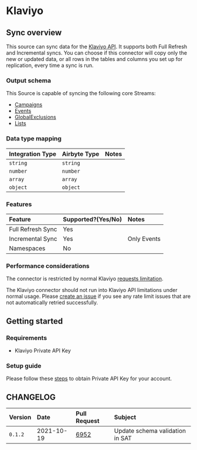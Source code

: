 # Klaviyo

## Sync overview

This source can sync data for the [Klaviyo API](https://apidocs.klaviyo.com/reference/api-overview). It supports both Full Refresh and Incremental syncs. You can choose if this connector will copy only the new or updated data, or all rows in the tables and columns you set up for replication, every time a sync is run.

### Output schema

This Source is capable of syncing the following core Streams:

* [Campaigns](https://apidocs.klaviyo.com/reference/campaigns#get-campaigns)
* [Events](https://apidocs.klaviyo.com/reference/metrics#metrics-timeline)
* [GlobalExclusions](https://apidocs.klaviyo.com/reference/lists-segments#get-global-exclusions)
* [Lists](https://apidocs.klaviyo.com/reference/lists#get-lists-deprecated)

### Data type mapping

| Integration Type | Airbyte Type | Notes |
| :--- | :--- | :--- |
| `string` | `string` |  |
| `number` | `number` |  |
| `array` | `array` |  |
| `object` | `object` |  |

### Features

| Feature | Supported?\(Yes/No\) | Notes |
| :--- | :--- | :--- |
| Full Refresh Sync | Yes |  |
| Incremental Sync | Yes | Only Events |
| Namespaces | No |  |

### Performance considerations

The connector is restricted by normal Klaviyo [requests limitation](https://apidocs.klaviyo.com/reference/api-overview#rate-limits).

The Klaviyo connector should not run into Klaviyo API limitations under normal usage. Please [create an issue](https://github.com/airbytehq/airbyte/issues) if you see any rate limit issues that are not automatically retried successfully.

## Getting started

### Requirements

* Klaviyo Private API Key

### Setup guide

Please follow these [steps](https://help.klaviyo.com/hc/en-us/articles/115005062267-How-to-Manage-Your-Account-s-API-Keys#your-private-api-keys3) to obtain Private API Key for your account.

## CHANGELOG

| Version | Date       | Pull Request | Subject |
| :------ | :--------  | :-----       | :------ |
| `0.1.2` | 2021-10-19 | [6952](https://github.com/airbytehq/airbyte/pull/6952) | Update schema validation in SAT |
